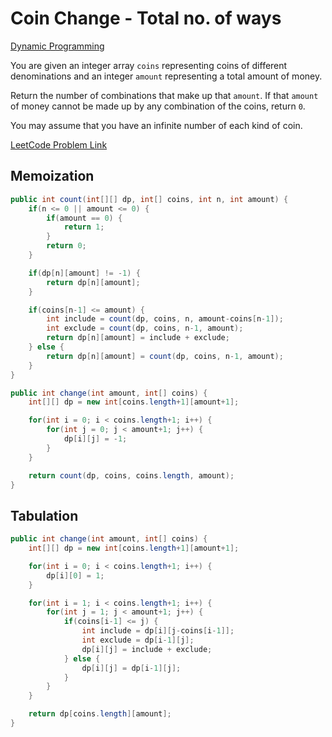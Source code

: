 # Coin Change - Total no. of ways

[Dynamic Programming](../DynamicProgramming.md)

You are given an integer array `coins` representing coins of different denominations and an integer `amount` representing a total amount of money.

Return the number of combinations that make up that `amount`. If that `amount` of money cannot be made up by any combination of the coins, return `0`.

You may assume that you have an infinite number of each kind of coin.

[LeetCode Problem Link](https://leetcode.com/problems/coin-change-ii/description/)

## Memoization

```java
public int count(int[][] dp, int[] coins, int n, int amount) {
    if(n <= 0 || amount <= 0) {
        if(amount == 0) {
            return 1;
        }
        return 0;
    }

    if(dp[n][amount] != -1) {
        return dp[n][amount];
    }

    if(coins[n-1] <= amount) {
        int include = count(dp, coins, n, amount-coins[n-1]);
        int exclude = count(dp, coins, n-1, amount);
        return dp[n][amount] = include + exclude;
    } else {
        return dp[n][amount] = count(dp, coins, n-1, amount);
    }
}
```

```java
public int change(int amount, int[] coins) {
    int[][] dp = new int[coins.length+1][amount+1];

    for(int i = 0; i < coins.length+1; i++) {
        for(int j = 0; j < amount+1; j++) {
            dp[i][j] = -1;
        }
    }

    return count(dp, coins, coins.length, amount);
}
```

## Tabulation

```java
public int change(int amount, int[] coins) {
    int[][] dp = new int[coins.length+1][amount+1];

    for(int i = 0; i < coins.length+1; i++) {
        dp[i][0] = 1;
    }

    for(int i = 1; i < coins.length+1; i++) {
        for(int j = 1; j < amount+1; j++) {
            if(coins[i-1] <= j) {
                int include = dp[i][j-coins[i-1]];
                int exclude = dp[i-1][j];
                dp[i][j] = include + exclude;
            } else {
                dp[i][j] = dp[i-1][j];
            }
        }
    }

    return dp[coins.length][amount];
}
```
